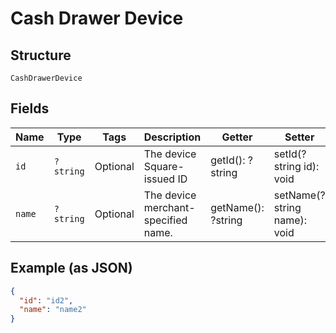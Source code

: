 
# Cash Drawer Device

## Structure

`CashDrawerDevice`

## Fields

| Name | Type | Tags | Description | Getter | Setter |
|  --- | --- | --- | --- | --- | --- |
| `id` | `?string` | Optional | The device Square-issued ID | getId(): ?string | setId(?string id): void |
| `name` | `?string` | Optional | The device merchant-specified name. | getName(): ?string | setName(?string name): void |

## Example (as JSON)

```json
{
  "id": "id2",
  "name": "name2"
}
```

